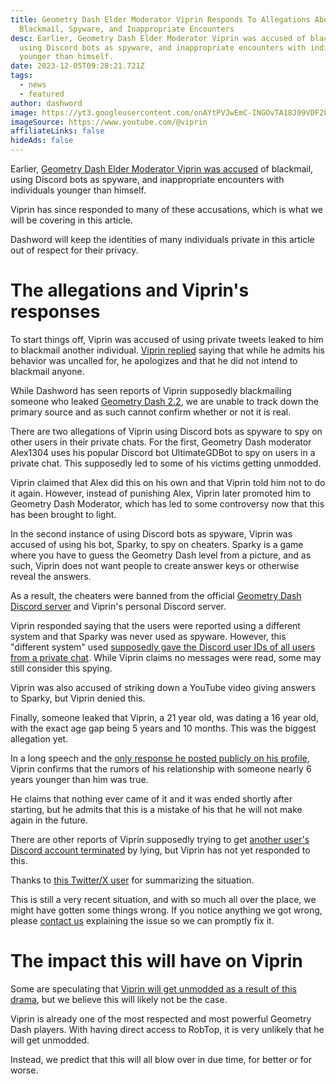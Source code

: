 ```yaml
---
title: Geometry Dash Elder Moderator Viprin Responds To Allegations About
  Blackmail, Spyware, and Inappropriate Encounters
desc: Earlier, Geometry Dash Elder Moderator Viprin was accused of blackmail,
  using Discord bots as spyware, and inappropriate encounters with individuals
  younger than himself.
date: 2023-12-05T09:28:21.721Z
tags:
  - news
  - featured
author: dashword
image: https://yt3.googleusercontent.com/onAYtPVJwEmC-INGOvTA18J09VDF2LZR3CfFEorQYXfpdBTFuoUNECdA5fU4fNURxgdnTGez=w1707
imageSource: https://www.youtube.com/@viprin
affiliateLinks: false
hideAds: false
---
```

Earlier, [Geometry Dash Elder Moderator Viprin was accused](/posts/geometry-dash-elder-moderator-viprin-exposed-for-a-lot-of-things-actually/) of blackmail, using Discord bots as spyware, and inappropriate encounters with individuals younger than himself.

Viprin has since responded to many of these accusations, which is what we will be covering in this article.

Dashword will keep the identities of many individuals private in this article out of respect for their privacy.

# The allegations and Viprin's responses

To start things off, Viprin was accused of using private tweets leaked to him to blackmail another individual. [Viprin replied](https://twitter.com/vipringd/status/1731829260816429104) saying that while he admits his behavior was uncalled for, he apologizes and that he did not intend to blackmail anyone.

While Dashword has seen reports of Viprin supposedly blackmailing someone who leaked [Geometry Dash 2.2](/categories/2.2/), we are unable to track down the primary source and as such cannot confirm whether or not it is real.

There are two allegations of Viprin using Discord bots as spyware to spy on other users in their private chats. For the first, Geometry Dash moderator Alex1304 uses his popular Discord bot UltimateGDBot to spy on users in a private chat. This supposedly led to some of his victims getting unmodded.

Viprin claimed that Alex did this on his own and that Viprin told him not to do it again. However, instead of punishing Alex, Viprin later promoted him to Geometry Dash Moderator, which has led to some controversy now that this has been brought to light.

In the second instance of using Discord bots as spyware, Viprin was accused of using his bot, Sparky, to spy on cheaters. Sparky is a game where you have to guess the Geometry Dash level from a picture, and as such, Viprin does not want people to create answer keys or otherwise reveal the answers.

As a result, the cheaters were banned from the official [Geometry Dash Discord server](/posts/geometry-dash-discord-server-how-to-join-request-levels/) and Viprin's personal Discord server.

Viprin responded saying that the users were reported using a different system and that Sparky was never used as spyware. However, this "different system" used [supposedly gave the Discord user IDs of all users from a private chat](https://twitter.com/Allodoxaa/status/1731860082986475816). While Viprin claims no messages were read, some may still consider this spying.

Viprin was also accused of striking down a YouTube video giving answers to Sparky, but Viprin denied this.

Finally, someone leaked that Viprin, a 21 year old, was dating a 16 year old, with the exact age gap being 5 years and 10 months. This was the biggest allegation yet.

In a long speech and the [only response he posted publicly on his profile](https://twitter.com/vipringd/status/1731925816693428430), Viprin confirms that the rumors of his relationship with someone nearly 6 years younger than him was true.

He claims that nothing ever came of it and it was ended shortly after starting, but he admits that this is a mistake of his that he will not make again in the future.

There are other reports of Viprin supposedly trying to get [another user's Discord account terminated](https://twitter.com/33YYYYYYY/status/1731848528907878802) by lying, but Viprin has not yet responded to this.

Thanks to [this Twitter/X user](https://twitter.com/a1excl/status/1731925835190337702) for summarizing the situation.

This is still a very recent situation, and with so much all over the place, we might have gotten some things wrong. If you notice anything we got wrong, please [contact us](/contact/) explaining the issue so we can promptly fix it.

# The impact this will have on Viprin

Some are speculating that [Viprin will get unmodded as a result of this drama](https://twitter.com/z3phlin/status/1731863514988331488), but we believe this will likely not be the case.

Viprin is already one of the most respected and most powerful Geometry Dash players. With having direct access to RobTop, it is very unlikely that he will get unmodded.

Instead, we predict that this will all blow over in due time, for better or for worse.